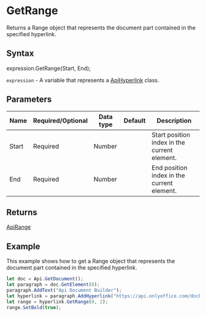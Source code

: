 # GetRange

Returns a Range object that represents the document part contained in the specified hyperlink.

## Syntax

expression.GetRange(Start, End);

`expression` - A variable that represents a [ApiHyperlink](../ApiHyperlink.md) class.

## Parameters

| **Name** | **Required/Optional** | **Data type** | **Default** | **Description** |
| ------------- | ------------- | ------------- | ------------- | ------------- |
| Start | Required | Number |  | Start position index in the current element. |
| End | Required | Number |  | End position index in the current element. |

## Returns

[ApiRange](../../ApiRange/ApiRange.md)

## Example

This example shows how to get a Range object that represents the document part contained in the specified hyperlink.

```javascript
let doc = Api.GetDocument();
let paragraph = doc.GetElement(0);
paragraph.AddText("Api Document Builder");
let hyperlink = paragraph.AddHyperlink("https://api.onlyoffice.com/docbuilder/basic");
let range = hyperlink.GetRange(0, 2);
range.SetBold(true);
```
